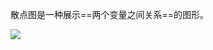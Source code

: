 散点图是一种展示==两个变量之间关系==的图形。

![](https://raw.githubusercontent.com/a812305914/PMP/main/img/202210112330376.png)

